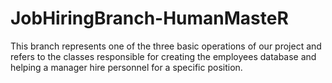 # JobHiringBranch-HumanMasteR
This branch represents one of the three basic operations of our project and refers to the classes responsible for creating the employees database and helping a manager hire personnel for a specific position.
